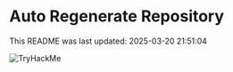 # Auto Regenerate Repository

This README was last updated: 2025-03-20 21:51:04

 ![TryHackMe](https://tryhackme.com/badge/533634)